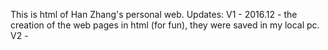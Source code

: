 This is html of Han Zhang's personal web.
Updates:
V1 - 2016.12 - the creation of the web pages in html (for fun), they were saved in my local pc.
V2 - 
